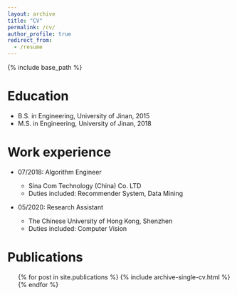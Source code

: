 ```yaml
---
layout: archive
title: "CV"
permalink: /cv/
author_profile: true
redirect_from:
  - /resume
---
```


{% include base_path %}

Education
======
* B.S.  in Engineering, University of Jinan, 2015
* M.S. in Engineering, University of Jinan, 2018

Work experience
======
* 07/2018: Algorithm Engineer
  * Sina Com Technology (China) Co. LTD
  * Duties included: Recommender System, Data Mining
 
* 05/2020: Research Assistant
  * The Chinese University of Hong Kong, Shenzhen
  * Duties included: Computer Vision

Publications
======
  <ul>{% for post in site.publications %}
    {% include archive-single-cv.html %}
  {% endfor %}</ul>
 
